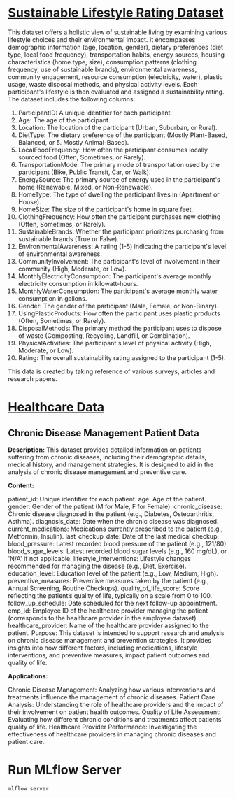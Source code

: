 # [Sustainable Lifestyle Rating Dataset](https://www.kaggle.com/datasets/naveennas/sustainable-lifestyle-rating-dataset)

This dataset offers a holistic view of sustainable living by examining various lifestyle choices and their environmental impact. It encompasses demographic information (age, location, gender), dietary preferences (diet type, local food frequency), transportation habits, energy sources, housing characteristics (home type, size), consumption patterns (clothing frequency, use of sustainable brands), environmental awareness, community engagement, resource consumption (electricity, water), plastic usage, waste disposal methods, and physical activity levels. Each participant's lifestyle is then evaluated and assigned a sustainability rating. The dataset includes the following columns:

1. ParticipantID: A unique identifier for each participant.
2. Age: The age of the participant.
3. Location: The location of the participant (Urban, Suburban, or Rural).
4. DietType: The dietary preference of the participant (Mostly Plant-Based, Balanced, or 5. Mostly Animal-Based).
5. LocalFoodFrequency: How often the participant consumes locally sourced food (Often, Sometimes, or Rarely).
6. TransportationMode: The primary mode of transportation used by the participant (Bike, Public Transit, Car, or Walk).
7. EnergySource: The primary source of energy used in the participant's home (Renewable, Mixed, or Non-Renewable).
8. HomeType: The type of dwelling the participant lives in (Apartment or House).
9. HomeSize: The size of the participant's home in square feet.
10. ClothingFrequency: How often the participant purchases new clothing (Often, Sometimes, or Rarely).
11. SustainableBrands: Whether the participant prioritizes purchasing from sustainable brands (True or False).
12. EnvironmentalAwareness: A rating (1-5) indicating the participant's level of environmental awareness.
13. CommunityInvolvement: The participant's level of involvement in their community (High, Moderate, or Low).
14. MonthlyElectricityConsumption: The participant's average monthly electricity consumption in kilowatt-hours.
15. MonthlyWaterConsumption: The participant's average monthly water consumption in gallons.
16. Gender: The gender of the participant (Male, Female, or Non-Binary).
17. UsingPlasticProducts: How often the participant uses plastic products (Often, Sometimes, or Rarely).
18. DisposalMethods: The primary method the participant uses to dispose of waste (Composting, Recycling, Landfill, or Combination).
19. PhysicalActivities: The participant's level of physical activity (High, Moderate, or Low).
20. Rating: The overall sustainability rating assigned to the participant (1-5).

This data is created by taking reference of various surveys, articles and research papers.

# [Healthcare Data](https://www.kaggle.com/datasets/vibhaburman/healthcare-data)

## Chronic Disease Management Patient Data

**Description:** This dataset provides detailed information on patients suffering from chronic diseases, including their demographic details, medical history, and management strategies. It is designed to aid in the analysis of chronic disease management and preventive care.

**Content:**

patient_id: Unique identifier for each patient.
age: Age of the patient.
gender: Gender of the patient (M for Male, F for Female).
chronic_disease: Chronic disease diagnosed in the patient (e.g., Diabetes, Osteoarthritis, Asthma).
diagnosis_date: Date when the chronic disease was diagnosed.
current_medications: Medications currently prescribed to the patient (e.g., Metformin, Insulin).
last_checkup_date: Date of the last medical checkup.
blood_pressure: Latest recorded blood pressure of the patient (e.g., 121/80).
blood_sugar_levels: Latest recorded blood sugar levels (e.g., 160 mg/dL), or 'N/A' if not applicable.
lifestyle_interventions: Lifestyle changes recommended for managing the disease (e.g., Diet, Exercise).
education_level: Education level of the patient (e.g., Low, Medium, High).
preventive_measures: Preventive measures taken by the patient (e.g., Annual Screening, Routine Checkups).
quality_of_life_score: Score reflecting the patient’s quality of life, typically on a scale from 0 to 100.
follow_up_schedule: Date scheduled for the next follow-up appointment.
emp_id: Employee ID of the healthcare provider managing the patient (corresponds to the healthcare provider in the employee dataset).
healthcare_provider: Name of the healthcare provider assigned to the patient.
Purpose:
This dataset is intended to support research and analysis on chronic disease management and prevention strategies. It provides insights into how different factors, including medications, lifestyle interventions, and preventive measures, impact patient outcomes and quality of life.

**Applications:**

Chronic Disease Management: Analyzing how various interventions and treatments influence the management of chronic diseases.
Patient Care Analysis: Understanding the role of healthcare providers and the impact of their involvement on patient health outcomes.
Quality of Life Assessment: Evaluating how different chronic conditions and treatments affect patients’ quality of life.
Healthcare Provider Performance: Investigating the effectiveness of healthcare providers in managing chronic diseases and patient care.

# Run MLflow Server

```bat
mlflow server
```
